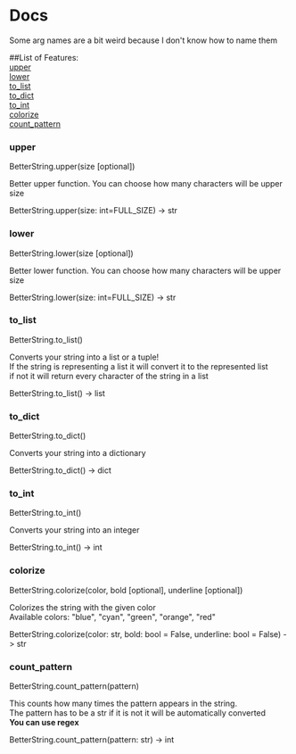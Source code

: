 # Docs
Some arg names are a bit weird because I don't know how to name them   

##List of Features:   
[upper](#upper)   
[lower](#lower)     
[to_list](#to_list)  
[to_dict](#to_dict)   
[to_int](#to_int)    
[colorize](#colorize)   
[count_pattern](#count_pattern)   

### upper
BetterString.upper(size [optional])

Better upper function. You can choose how many characters will be upper size

BetterString.upper(size: int=FULL_SIZE) -> str

### lower
BetterString.lower(size [optional])

Better lower function. You can choose how many characters will be upper size

BetterString.lower(size: int=FULL_SIZE) -> str

### to_list
BetterString.to_list()    

Converts your string into a list or a tuple!   
If the string is representing a list it will convert it to the represented list   
if not it will return every character of the string in a list   

BetterString.to_list() -> list

### to_dict
BetterString.to_dict()

Converts your string into a dictionary

BetterString.to_dict() -> dict

### to_int
BetterString.to_int()

Converts your string into an integer

BetterString.to_int() -> int

### colorize 
BetterString.colorize(color, bold [optional], underline [optional])     

Colorizes the string with the given color    
Available colors: "blue", "cyan", "green", "orange", "red"   

BetterString.colorize(color: str, bold: bool = False, underline: bool = False) -> str   

### count_pattern
BetterString.count_pattern(pattern)

This counts how many times the pattern appears in the string.    
The pattern has to be a str if it is not it will be automatically converted    
**You can use regex**

BetterString.count_pattern(pattern: str) -> int
